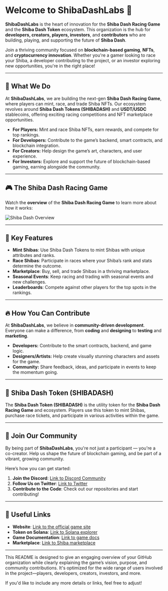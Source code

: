 # Welcome to **ShibaDashLabs** 👾

**ShibaDashLabs** is the heart of innovation for the **Shiba Dash Racing Game** and the **Shiba Dash Token** ecosystem. This organization is the hub for **developers, creators, players, investors**, and **contributors** who are building, playing, and supporting the future of **Shiba Dash**.

Join a thriving community focused on **blockchain-based gaming**, **NFTs**, and **cryptocurrency innovation**. Whether you're a gamer looking to race your Shiba, a developer contributing to the project, or an investor exploring new opportunities, you're in the right place!

---

## 🚀 What We Do

At **ShibaDashLabs**, we are building the next-gen **Shiba Dash Racing Game**, where players can mint, race, and trade Shiba NFTs. Our ecosystem revolves around **Shiba Dash Tokens (SHIBADASH)** and **USDT/USDC** stablecoins, offering exciting racing competitions and NFT marketplace opportunities.

- **For Players:** Mint and race Shiba NFTs, earn rewards, and compete for top rankings.
- **For Developers:** Contribute to the game’s backend, smart contracts, and blockchain integration.
- **For Creators:** Help design the game’s art, characters, and user experience.
- **For Investors:** Explore and support the future of blockchain-based gaming, earning alongside the community.

---

## 🎮 The Shiba Dash Racing Game

Watch the **overview** of the **Shiba Dash Racing Game** to learn more about how it works:

![Shiba Dash Overview](https://github.com/ShibaDashLabs/.github/raw/main/profile/overview.gif)

---

## 🌟 Key Features

- **Mint Shibas**: Use Shiba Dash Tokens to mint Shibas with unique attributes and ranks.
- **Race Shibas**: Participate in races where your Shiba’s rank and stats determine the outcome.
- **Marketplace**: Buy, sell, and trade Shibas in a thriving marketplace.
- **Seasonal Events**: Keep racing and trading with seasonal events and new challenges.
- **Leaderboards**: Compete against other players for the top spots in the rankings.

---

## 🔥 How You Can Contribute

At **ShibaDashLabs**, we believe in **community-driven development**. Everyone can make a difference, from **coding** and **designing** to **testing** and **marketing**.

- **Developers:** Contribute to the smart contracts, backend, and game logic.
- **Designers/Artists:** Help create visually stunning characters and assets for the game.
- **Community:** Share feedback, ideas, and participate in events to keep the momentum going.

---

## 💼 Shiba Dash Token (SHIBADASH)

The **Shiba Dash Token (SHIBADASH)** is the utility token for the **Shiba Dash Racing Game** and ecosystem. Players use this token to mint Shibas, purchase race tickets, and participate in various activities within the game.

---

## 🤝 Join Our Community

By being part of **ShibaDashLabs**, you're not just a participant — you're a co-creator. Help us shape the future of blockchain gaming, and be part of a vibrant, growing community.

Here’s how you can get started:
1. **Join the Discord**: [Link to Discord Community](#)
2. **Follow Us on Twitter**: [Link to Twitter](#)
3. **Contribute to the Code**: Check out our repositories and start contributing!

---

## 🔗 Useful Links

- **Website**: [Link to the official game site](#)
- **Token on Solana**: [Link to Solana explorer](#)
- **Game Documentation**: [Link to game docs](#)
- **Marketplace**: [Link to Shiba marketplace](#)

---

This README is designed to give an engaging overview of your GitHub organization while clearly explaining the game’s vision, purpose, and community contributions. It's optimized for the wide range of users involved in the project—players, developers, creators, investors, and more.

If you'd like to include any more details or links, feel free to adjust!
